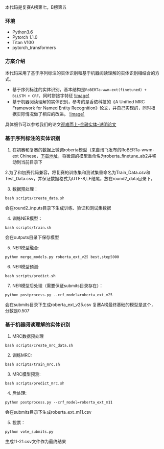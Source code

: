 本代码是复赛A榜第七，B榜第五

### 环境

- Python3.6
- Pytorch 1.1.0
- Titan V100
- pytorch_transformers

### 方案介绍

本代码采用了基于序列标注的实体识别和基于机器阅读理解的实体识别相结合的方式。

- 基于序列标注的实体识别，基本结构是`RoBERTa-wwm-ext(finetuned) + BiLSTM + CRF`，同时拼接字特征
[!image1](./resources/tagger.png)
- 基于机器阅读理解的实体识别，参考的是香侬科技的《A Unified MRC Framework for Named Entity Recognition》论文，并自己实现的，同时根据实际情况做了相应的改进。
[!image1](./resources/mrc.png)

具体细节可以参考我们的论文[迎难而上-金融实体-说明论文](./resources/paper.pdf)


### 基于序列标注的实体识别

1. 在初赛和复赛的数据上微调roberta模型（来自讯飞发布的RoBERTa-wwm-ext Chinese，[下载地址](https://drive.google.com/open?id=1eHM3l4fMo6DsQYGmey7UZGiTmQquHw25)，将微调的模型重命名为roberta_finetune_ab2并移动到当前目录下

2.为了和初赛代码兼容，将复赛的训练集和测试集重命名为Train_Data.csv和Test_Data.csv，并保证数据格式为UTF-8,LF结尾，放在round2_data目录下。

3. 数据预处理：

```
bash scripts/create_data.sh
```
会在round2_inputs目录下生成训练、验证和测试集数据

4. 训练NER模型：

```
bash scripts/train.sh
```
会在outputs目录下保存模型

5. NER模型融合:

```
python merge_models.py roberta_ext_v25 best,step5000
```

6. NER模型预测:

```
bash scripts/predict.sh
```

7. NER模型后处理（需要保证submits目录存在）：

```
python postprocess.py --crf_model=roberta_ext_v25
```
会在submits目录下生成roberta_ext_v25.csv
复赛A榜最终基础的模型是这个，分数是0.507



### 基于机器阅读理解的实体识别

1. MRC数据预处理

```
bash scripts/create_mrc_data.sh
```

2. 训练MRC:

```
bash scripts/train_mrc.sh
```

3. MRC模型预测:

```
bash scripts/predict_mrc.sh
```

4. 后处理:

```
python postprocess.py --crf_model=roberta_ext_m11
```
会在submits目录下生成roberta_ext_m11.csv

5.  投票：

```
python vote_submits.py
```

生成11-21.csv文件作为最终结果

